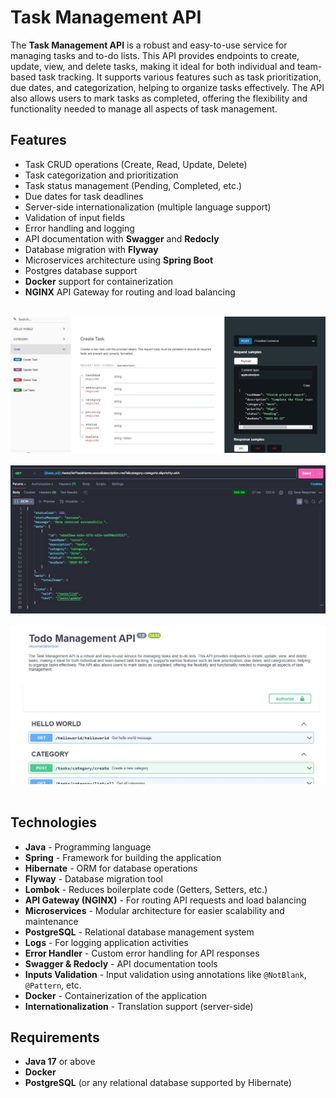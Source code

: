 # Task Management API

The **Task Management API** is a robust and easy-to-use service for managing tasks and to-do lists. This API provides endpoints to create, update, view, and delete tasks, making it ideal for both individual and team-based task tracking. It supports various features such as task prioritization, due dates, and categorization, helping to organize tasks effectively. The API also allows users to mark tasks as completed, offering the flexibility and functionality needed to manage all aspects of task management.

## Features

- Task CRUD operations (Create, Read, Update, Delete)
- Task categorization and prioritization
- Task status management (Pending, Completed, etc.)
- Due dates for task deadlines
- Server-side internationalization (multiple language support)
- Validation of input fields
- Error handling and logging
- API documentation with **Swagger** and **Redocly**
- Database migration with **Flyway**
- Microservices architecture using **Spring Boot**
- Postgres database support
- **Docker** support for containerization
- **NGINX** API Gateway for routing and load balancing

<br>
<img src="0_files/GitHub/1.jpg" > <br><br>
<img src="0_files/GitHub/2.jpg" > <br><br>
<img src="0_files/GitHub/3.jpg" > <br><br>

## Technologies

- **Java** - Programming language
- **Spring** - Framework for building the application
- **Hibernate** - ORM for database operations
- **Flyway** - Database migration tool
- **Lombok** - Reduces boilerplate code (Getters, Setters, etc.)
- **API Gateway (NGINX)** - For routing API requests and load balancing
- **Microservices** - Modular architecture for easier scalability and maintenance
- **PostgreSQL** - Relational database management system
- **Logs** - For logging application activities
- **Error Handler** - Custom error handling for API responses
- **Swagger & Redocly** - API documentation tools
- **Inputs Validation** - Input validation using annotations like `@NotBlank`, `@Pattern`, etc.
- **Docker** - Containerization of the application
- **Internationalization** - Translation support (server-side)

## Requirements

- **Java 17** or above
- **Docker**
- **PostgreSQL** (or any relational database supported by Hibernate)


